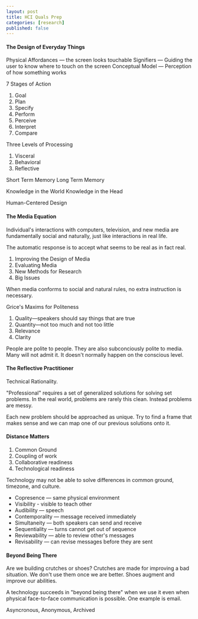 ```yaml
---
layout: post
title: HCI Quals Prep
categories: [research]
published: false
---
```


#### The Design of Everyday Things
Physical Affordances — the screen looks touchable
Signifiers — Guiding the user to know where to touch on the screen
Conceptual Model — Perception of how something works

7 Stages of Action
1. Goal
2. Plan
3. Specify
4. Perform
5. Perceive
6. Interpret
7. Compare

Three Levels of Processing
1. Visceral
2. Behavioral
3. Reflective

Short Term Memory
Long Term Memory

Knowledge in the World
Knowledge in the Head

Human-Centered Design

#### The Media Equation

Individual's interactions with computers, television, and new media are fundamentally social and naturally, just like interactions in real life.

The automatic response is to accept what seems to be real as in fact real.

1. Improving the Design of Media
2. Evaluating Media
3. New Methods for Research
4. Big Issues

When media conforms to social and natural rules, no extra instruction is necessary.

Grice's Maxims for Politeness
1. Quality—speakers should say things that are true
2. Quantity—not too much and not too little
3. Relevance
4. Clarity

People are polite to people. They are also subconciously polite to media. Many will not admit it. It doesn't normally happen on the conscious level.

#### The Reflective Practitioner

Technical Rationality.

"Professional" requires a set of generalized solutions for solving set problems. In the real world, problems are rarely this clean. Instead problems are messy.

Each new problem should be approached as unique. Try to find a frame that makes sense and we can map one of our previous solutions onto it.


#### Distance Matters

1. Common Ground
2. Coupling of work
3. Collaborative readiness
4. Technological readiness

Technology may not be able to solve differences in common ground, timezone, and culture.

* Copresence — same physical environment
* Visibility - visible to teach other
* Audibility — speech
* Contemporality — message received immediately
* Simultaneity — both speakers can send and receive
* Sequentiality — turns cannot get out of sequence
* Reviewability — able to review other's messages
* Revisability — can revise messages before they are sent

#### Beyond Being There

Are we building crutches or shoes? Crutches are made for improving a bad situation. We don't use them once we are better. Shoes augment and improve our abilities. 

A technology succeeds in "beyond being there" when we use it even when physical face-to-face communication is possible. One example is email.

Asyncronous, Anonymous, Archived

